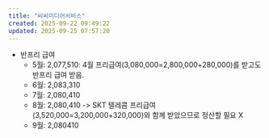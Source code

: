 ```yaml
---
title: "씨씨미디어서비스"
created: 2025-09-22 09:49:22
updated: 2025-09-25 07:57:20
---
```

  * 반프리 급여
    * 5월: 2,077,510: 4월 프리급여(3,080,000=2,800,000+280,000)를 받고도 반프리 급여 받음.
    * 6월: 2,083,310
    * 7월: 2,080,410
    * 8월: 2,080,410 -> SKT 텔레콤 프리급여(3,520,000=3,200,000+320,000)와 함께 받았으므로 정산할 필요 X
    * 9월: 2,080410